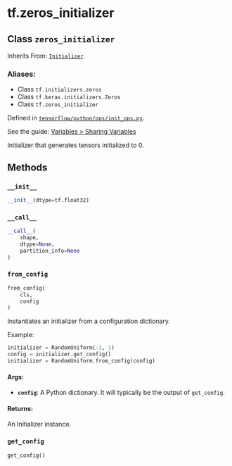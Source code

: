 <div itemscope itemtype="http://developers.google.com/ReferenceObject">
<meta itemprop="name" content="tf.zeros_initializer" />
<meta itemprop="property" content="__call__"/>
<meta itemprop="property" content="__init__"/>
<meta itemprop="property" content="from_config"/>
<meta itemprop="property" content="get_config"/>
</div>

# tf.zeros_initializer

## Class `zeros_initializer`

Inherits From: [`Initializer`](../tf/keras/initializers/Initializer.md)

### Aliases:

* Class `tf.initializers.zeros`
* Class `tf.keras.initializers.Zeros`
* Class `tf.zeros_initializer`



Defined in [`tensorflow/python/ops/init_ops.py`](https://www.tensorflow.org/code/tensorflow/python/ops/init_ops.py).

See the guide: [Variables > Sharing Variables](../../../api_guides/python/state_ops.md#Sharing_Variables)

Initializer that generates tensors initialized to 0.

## Methods

<h3 id="__init__"><code>__init__</code></h3>

``` python
__init__(dtype=tf.float32)
```



<h3 id="__call__"><code>__call__</code></h3>

``` python
__call__(
    shape,
    dtype=None,
    partition_info=None
)
```



<h3 id="from_config"><code>from_config</code></h3>

``` python
from_config(
    cls,
    config
)
```

Instantiates an initializer from a configuration dictionary.

Example:

```python
initializer = RandomUniform(-1, 1)
config = initializer.get_config()
initializer = RandomUniform.from_config(config)
```

#### Args:

* <b>`config`</b>: A Python dictionary.
    It will typically be the output of `get_config`.


#### Returns:

An Initializer instance.

<h3 id="get_config"><code>get_config</code></h3>

``` python
get_config()
```





